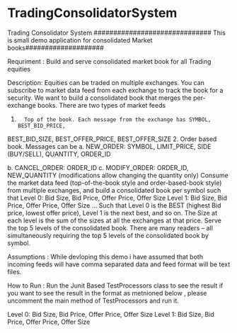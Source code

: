 # TradingConsolidatorSystem
Trading Consolidator System
############################## This is small demo application for consolidated Market books####################

Requriment : Build and serve consolidated market book for all Trading equities

Description:
Equities can be traded on multiple exchanges. You can subscribe to market data feed from each
exchange to track the book for a security. We want to build a consolidated book that merges the per-
exchange books.
There are two types of market feeds

1.       Top of the book. Each message from the exchange has SYMBOL, BEST_BID_PRICE,
BEST_BID_SIZE, BEST_OFFER_PRICE, BEST_OFFER_SIZE
2.       Order based book. Messages can be
a.       NEW_ORDER: SYMBOL, LIMIT_PRICE, SIDE (BUY/SELL), QUANTITY, ORDER_ID

b.       CANCEL_ORDER: ORDER_ID
c.       MODIFY_ORDER: ORDER_ID, NEW_QUANTITY (modifications allow changing the quantity
only)
Consume the market data feed (top-of-the-book style and order-based-book style) from multiple
exchanges, and build a consolidated book per symbol such that
Level 0: Bid Size, Bid Price, Offer Price, Offer Size
Level 1: Bid Size, Bid Price, Offer Price, Offer Size
…
Such that Level 0 is the BEST (highest Bid price, lowest offer price), Level 1 is the next best, and so on.
The Size at each level is the sum of the sizes at all the exchanges at that price.
Serve the top 5 levels of the consolidated book. There are many readers – all simultaneously requiring
the top 5 levels of the consolidated book by symbol.


Assumptions : While devloping this demo i have assumed that both incoming feeds will have comma separated data and feed format will be  text files.
 
 
How to Run : Run the Junit Based TestProcessors class to see the result
if you want to see the result in the format as metnioned below , please uncomment the main method of TestProcessors and run it. 

Level 0: Bid Size, Bid Price, Offer Price, Offer Size
Level 1: Bid Size, Bid Price, Offer Price, Offer Size
